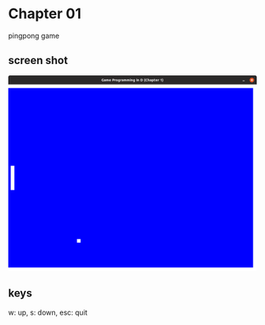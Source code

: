 # Chapter 01

pingpong game

## screen shot

![screen.png](screen.png)

## keys
w: up, s: down, esc: quit

